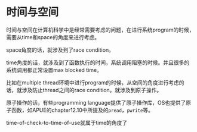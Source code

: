 # 时间与空间

时间与空间在计算机科学中是经常需要考虑的问题，在进行系统program的时候，需要从time和space的角度来进行考虑。

space角度的话，就涉及到了race condition。

time角度的话，就涉及到了函数执行的时间，系统调用阻塞的时候。并且很多的系统调用都正常设置max blocked time。

比如在multiple thread环境中进行program的时候，从空间的角度进行考虑的话，就涉及防止thread之间的race condition。就涉及到原子操作。

原子操作的话，有些programming  language提供了原子操作库，OS也提供了原子函数，如APUE的chapter12.10中所提及的`pread`，`pwrite`等。



time-of-check-to-time-of-use就属于time的角度了
